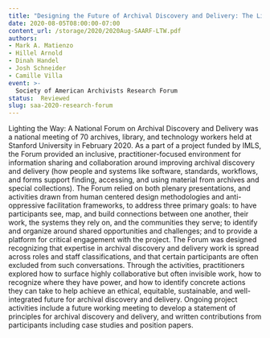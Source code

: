 ```yaml
---
title: "Designing the Future of Archival Discovery and Delivery: The Lighting the Way Forum"
date: 2020-08-05T08:00:00-07:00
content_url: /storage/2020/2020Aug-SAARF-LTW.pdf
authors:
- Mark A. Matienzo
- Hillel Arnold
- Dinah Handel
- Josh Schneider
- Camille Villa
event: >-
  Society of American Archivists Research Forum
status:  Reviewed
slug: saa-2020-research-forum
---
```


Lighting the Way: A National Forum on Archival Discovery and Delivery was a national meeting of 70 archives, library, and technology workers held at Stanford University in February 2020. As a part of a project funded by IMLS, the Forum provided an inclusive, practitioner-focused environment for information sharing and collaboration around improving archival discovery and delivery (how people and systems like software, standards, workflows, and forms support finding, accessing, and using material from archives and special collections). The Forum relied on both plenary presentations, and activities drawn from human centered design methodologies and anti-oppressive facilitation frameworks, to address three primary goals: to have participants see, map, and build connections between one another, their work, the systems they rely on, and the communities they serve; to identify and organize around shared opportunities and challenges; and to provide a platform for critical engagement with the project. The Forum was designed recognizing that expertise in archival discovery and delivery work is spread across roles and staff classifications, and that certain participants are often excluded from such conversations. Through the activities, practitioners explored how to surface highly collaborative but often invisible work, how to recognize where they have power, and how to identify concrete actions they can take to help achieve an ethical, equitable, sustainable, and well-integrated future for archival discovery and delivery. Ongoing project activities include a future working meeting to develop a statement of principles for archival discovery and delivery, and written contributions from participants including case studies and position papers.

